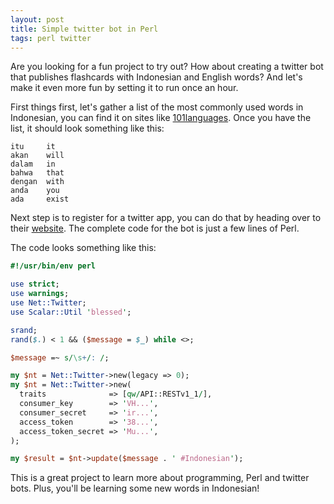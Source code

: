 ```yaml
---
layout: post
title: Simple twitter bot in Perl
tags: perl twitter
---
```


Are you looking for a fun project to try out? How about creating a twitter bot that publishes flashcards with Indonesian and English words? And let's make it even more fun by setting it to run once an hour.

First things first, let's gather a list of the most commonly used words in Indonesian, you can find it on sites like [101languages](http://www.101languages.net/indonesian/most-common-indonesian-words/). Once you have the list, it should look something like this:

    itu     it
    akan    will
    dalam   in
    bahwa   that
    dengan  with
    anda    you
    ada     exist

Next step is to register for a twitter app, you can do that by heading over to their [website](https://apps.twitter.com/). The complete code for the bot is just a few lines of Perl. 

The code looks something like this:

```perl
#!/usr/bin/env perl

use strict;
use warnings;
use Net::Twitter;
use Scalar::Util 'blessed';

srand;
rand($.) < 1 && ($message = $_) while <>;

$message =~ s/\s+/: /;

my $nt = Net::Twitter->new(legacy => 0);
my $nt = Net::Twitter->new(
  traits              => [qw/API::RESTv1_1/],
  consumer_key        => 'VH...',
  consumer_secret     => 'ir...',
  access_token        => '38...',
  access_token_secret => 'Mu...',
);

my $result = $nt->update($message . ' #Indonesian');
```

This is a great project to learn more about programming, Perl and twitter bots. Plus, you'll be learning some new words in Indonesian!
